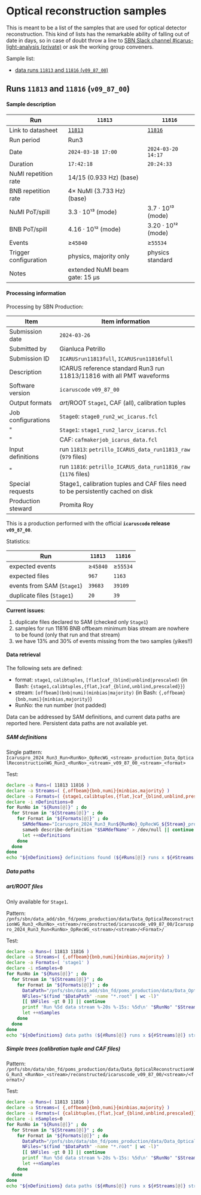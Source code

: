Optical reconstruction samples
===============================

This is meant to be a list of the samples that are used for optical detector reconstruction.
This kind of lists has the remarkable ability of falling out of date in days, so in case of doubt throw a line to [SBN Slack channel #icarus-light-analysis (private)](https://shortbaseline.slack.com/archives/C02JK6ZUTLL) or ask the working group conveners.

Sample list:
* [data runs `11813` and `11816` (`v09_87_00`)](#runs-11813-and-11816-v09_87_00)

## Runs `11813` and `11816` (`v09_87_00`)

#### Sample description

Run                    | `11813`                | `11816`
---------------------- | ---------------------- | ---------------------
Link to datasheet      |  [`11813`](https://docs.google.com/spreadsheets/d/1dQk0L4VjpuArQqWBkbO334lJVZJd0Ldn0wQkMS9pEH8/edit?pli=1#gid=1592536638&range=A17) | [`11816`](https://docs.google.com/spreadsheets/d/1dQk0L4VjpuArQqWBkbO334lJVZJd0Ldn0wQkMS9pEH8/edit?pli=1#gid=1592536638&range=A20)
Run period             | Run3
Date                   | `2024-03-18 17:00`     | `2024-03-20 14:17`
Duration               | `17:42:18`             | `20:24:33`
NuMI repetition rate   | 14/15 (0.933 Hz) (base)
BNB repetition rate    | 4× NuMI (3.733 Hz) (base)
NuMI PoT/spill         | 3.3 · 10¹³ (mode)      | 3.7 · 10¹³ (mode)
BNB  PoT/spill         | 4.16 · 10¹² (mode)     | 3.20 · 10¹² (mode) 
Events                 | ≥`45840`               | ≥`55534`
Trigger configuration  | physics, majority only | physics standard
Notes                  | extended NuMI beam gate: 15 µs

<!-- Temporary comment this text block that could be causing wiki build issues 
> [!NOTE]
>  * When values in the table are the same as the previous column they are not repeated.
>  * "Base" repetition rates: "nominal" and determined by the accelerator parameters, it does not include temporary configuration changes or dead times.
>  * "Mode" beam intensity: where the main peak of intensity spill by spill is located; it does not include dead times.
-->



#### Processing information

Processing by SBN Production:

Item               | Item information
------------------ | ----------------------------------------------------------------------------------
Submission date    | `2024-03-26`
Submitted by       | Gianluca Petrillo
Submission ID      | `ICARUSrun11813full`, `ICARUSrun11816full`
Description        | ICARUS reference standard Run3 run 11813/11816 with all PMT waveforms
Software version   | `icaruscode` `v09_87_00`
Output formats     | _art_/ROOT `Stage1`, CAF (all), calibration tuples
Job configurations | `Stage0`: `stage0_run2_wc_icarus.fcl`
"                  | `Stage1`: `stage1_run2_larcv_icarus.fcl`
"                  | CAF: `cafmakerjob_icarus_data.fcl`
Input definitions  | run `11813`: `petrillo_ICARUS_data_run11813_raw` (`979` files)
"                  | run `11816`: `petrillo_ICARUS_data_run11816_raw` (`1176` files)
Special requests   | Stage1, calibration tuples and CAF files need to be persistently cached on disk
Production steward | Promita Roy

This is a production performed with the official **`icaruscode` release `v09_87_00`**.

Statistics:

Run                        | `11813`     | `11816`
-------------------------- | ----------- | -----------
expected events            | ≥`45840`    | ≥`55534`
expected files             | `967`       | `1163`
events from SAM (`Stage1`) | `39683`     | `39109`
duplicate files (`Stage1`) | `20`        | `39`

**Current issues**:
1. duplicate files declared to SAM (checked only `Stage1`)
2. samples for run 11816 BNB offbeam minimum bias stream are nowhere to be found (only that run and that stream)
3. we have 13% and 30% of events missing from the two samples (yikes!!)


#### Data retrieval

The following sets are defined:
 * format: `stage1`, `calibtuples`, `[flat]caf_(blind|unblind|prescaled)` (in Bash: `{stage1,calibtuples,{flat,}caf_{blind,unblind,prescaled}}`)
 * stream: `[offbeam](bnb|numi)(minbias|majority)` (in Bash: `{,offbeam}{bnb,numi}{minbias,majority}`)
 * RunNo: the run number (not padded)

Data can be addressed by SAM definitions, and current data paths are reported here.
Persistent data paths are not available yet.

##### SAM definitions

Single pattern: `Icaruspro_2024_Run3_Run<RunNo>_OpRecWG_<stream>_production_Data_OpticalReconstructionWG_Run3_<RunNo>_<stream>_v09_87_00_<stream>_<format>`

Test:
```bash
declare -a Runs=( 11813 11816 )
declare -a Streams=( {,offbeam}{bnb,numi}{minbias,majority} )
declare -a Formats=( {stage1,calibtuples,{flat,}caf_{blind,unblind,prescaled}} )
declare -i nDefinitions=0
for RunNo in "${Runs[@]}" ; do
  for Stream in "${Streams[@]}" ; do
    for Format in "${Formats[@]}" ; do
      SAMdefName="Icaruspro_2024_Run3_Run${RunNo}_OpRecWG_${Stream}_production_Data_OpticalReconstructionWG_Run3_${RunNo}_${Stream}_v09_87_00_${Stream}_${Format}"
      samweb describe-definition "$SAMdefName" > /dev/null || continue
      let ++nDefinitions
    done
  done
done
echo "${nDefinitions} definitions found (${#Runs[@]} runs x ${#Streams[@]} streams x ${#Formats[@]} formats = $(( ${#Runs[@]} * ${#Streams[@]} * ${#Formats[@]} )) expected)."
```

##### Data paths

##### _art_/ROOT files

Only available for `Stage1`.

Pattern: `/pnfs/sbn/data_add/sbn_fd/poms_production/data/Data_OpticalReconstructionWG_Run3_<RunNo>_<stream>/reconstructed/icaruscode_v09_87_00/Icaruspro_2024_Run3_Run<RunNo>_OpRecWG_<stream>/<stream>/<Format>/`

Test:
```bash
declare -a Runs=( 11813 11816 )
declare -a Streams=( {,offbeam}{bnb,numi}{minbias,majority} )
declare -a Formats=( 'stage1' )
declare -i nSamples=0
for RunNo in "${Runs[@]}" ; do
  for Stream in "${Streams[@]}" ; do
    for Format in "${Formats[@]}" ; do
      DataPath="/pnfs/sbn/data_add/sbn_fd/poms_production/data/Data_OpticalReconstructionWG_Run3_${RunNo}_${Stream}/reconstructed/icaruscode_v09_87_00/Icaruspro_2024_Run3_Run${RunNo}_OpRecWG_${Stream}/${Stream}/${Format}/"
      NFiles="$(find "$DataPath" -name "*.root" | wc -l)"
      [[ $NFiles -gt 0 ]] || continue
      printf 'Run %5d data stream %-20s %-15s: %5d\n' "$RunNo" "$Stream" "$Format" "$NFiles"
      let ++nSamples
    done
  done
done
echo "${nDefinitions} data paths (${#Runs[@]} runs x ${#Streams[@]} streams x ${#Formats[@]} formats = $(( ${#Runs[@]} * ${#Streams[@]} * ${#Formats[@]} )) expected)."
```

##### Simple trees (calibration tuple and CAF files)

Pattern: `/pnfs/sbn/data/sbn_fd/poms_production/data/Data_OpticalReconstructionWG_Run3_<RunNo>_<stream>/reconstructed/icaruscode_v09_87_00/<stream>/<format>/`

Test:
```bash
declare -a Runs=( 11813 11816 )
declare -a Streams=( {,offbeam}{bnb,numi}{minbias,majority} )
declare -a Formats=( {calibtuples,{flat,}caf_{blind,unblind,prescaled}} )
declare -i nSamples=0
for RunNo in "${Runs[@]}" ; do
  for Stream in "${Streams[@]}" ; do
    for Format in "${Formats[@]}" ; do
      DataPath="/pnfs/sbn/data/sbn_fd/poms_production/data/Data_OpticalReconstructionWG_Run3_${RunNo}_${Stream}/reconstructed/icaruscode_v09_87_00/${Stream}/${Format}/"
      NFiles="$(find "$DataPath" -name "*.root" | wc -l)"
      [[ $NFiles -gt 0 ]] || continue
      printf 'Run %5d data stream %-20s %-15s: %5d\n' "$RunNo" "$Stream" "$Format" "$NFiles"
      let ++nSamples
    done
  done
done
echo "${nDefinitions} data paths (${#Runs[@]} runs x ${#Streams[@]} streams x ${#Formats[@]} formats = $(( ${#Runs[@]} * ${#Streams[@]} * ${#Formats[@]} )) expected)."
```

